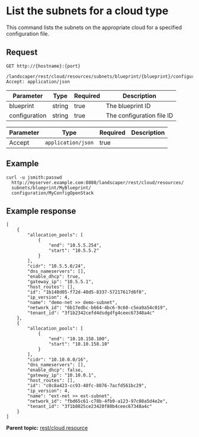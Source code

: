 # List the subnets for a cloud type

This command lists the subnets on the appropriate cloud for a specified configuration file.

## Request

```
GET http://{hostname}:{port}
  /landscaper/rest/cloud/resources/subnets/blueprint/{blueprint}/configuration/{configuration}
Accept: application/json

```

|Parameter|Type|Required|Description|
|---------|----|--------|-----------|
|blueprint|string|true|The blueprint ID|
|configuration|string|true|The configuration file ID|

|Parameter|Type|Required|Description|
|---------|----|--------|-----------|
|Accept|`application/json`|true| |

## Example

```
curl -u jsmith:passwd 
  http://myserver.example.com:8080/landscaper/rest/cloud/resources/
  subnets/blueprint/MyBlueprint/
  configuration/MyConfigOpenStack
```

## Example response

```
[
    {
        "allocation_pools": [
            {
                "end": "10.5.5.254",
                "start": "10.5.5.2"
            }
        ],
        "cidr": "10.5.5.0/24",
        "dns_nameservers": [],
        "enable_dhcp": true,
        "gateway_ip": "10.5.5.1",
        "host_routes": [],
        "id": "1b148d05-f72d-48d5-8337-57217617d6f8",
        "ip_version": 4,
        "name": "demo-net >> demo-subnet",
        "network_id": "6b17edbc-b664-4bc6-9c60-c5ea9a54c019",
        "tenant_id": "3f1b2342cefd4dsdgdfg4ceec67348a4c"
    },
    {
        "allocation_pools": [
            {
                "end": "10.10.158.100",
                "start": "10.10.158.10"
            }
        ],
        "cidr": "10.10.0.0/16",
        "dns_nameservers": [],
        "enable_dhcp": false,
        "gateway_ip": "10.10.0.1",
        "host_routes": [],
        "id": "c0c8a423-cc93-40fc-8076-7acfd561bc29",
        "ip_version": 4,
        "name": "ext-net >> ext-subnet",
        "network_id": "fbd65c61-c78b-4fb9-a123-97c08a5d4e2e",
        "tenant_id": "3f1b8025ce23420f80b4ceec67348a4c"
    }
]
```

**Parent topic:** [rest/cloud resource](../../com.edt.api.doc/topics/rest_cloud.md)

